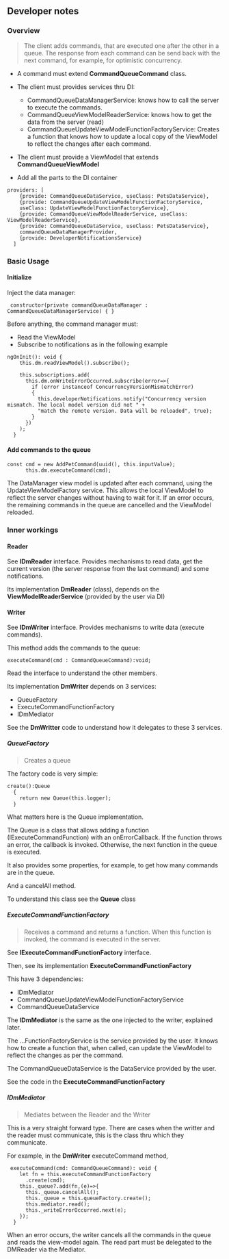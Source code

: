 ## Developer notes

### Overview

> The client adds commands, that are executed one after the other in a queue. The response from each command can be send back with the next command, for example,
for optimistic concurrency.

- A command must extend **CommandQueueCommand** class.
- The client must provides services thru DI:
  - CommandQueueDataManagerService: knows how to call the server to execute the commands.
  - CommandQueueViewModelReaderService: knows how to get the data from the server (read)
  - CommandQueueUpdateViewModelFunctionFactoryService: Creates a function that knows how to update a local copy of the ViewModel to reflect the changes after each command.

- The client must provide a ViewModel that extends **CommandQueueViewModel**

- Add all the parts to the DI container

```angular2html
providers: [
    {provide: CommandQueueDataService, useClass: PetsDataService},
    {provide: CommandQueueUpdateViewModelFunctionFactoryService, 
    useClass: UpdateViewModelFunctionFactoryService},
    {provide: CommandQueueViewModelReaderService, useClass: ViewModelReaderService},
    {provide: CommandQueueDataService, useClass: PetsDataService},
    commandQueueDataManagerProvider,
    {provide: DeveloperNotificationsService}
  ]
```

### Basic Usage
#### Initialize

Inject the data manager:
```angular2html
 constructor(private commandQueueDataManager : CommandQueueDataManagerService) { }
```

Before anything, the command manager must:
- Read the ViewModel 
- Subscribe to notifications as in the following example

```angular2html
ngOnInit(): void {
    this.dm.readViewModel().subscribe();
    
    this.subscriptions.add(
      this.dm.onWriteErrorOccurred.subscribe(error=>{
        if (error instanceof ConcurrencyVersionMismatchError)
        {
          this.developerNotifications.notify("Concurrency version mismatch. The local model version did not " +
          "match the remote version. Data will be reloaded", true);
        }
      })
    );
  }
```

#### Add commands to the queue
```angular2html
const cmd = new AddPetCommand(uuid(), this.inputValue);
      this.dm.executeCommand(cmd);
```

The DataManager view model is updated after each command, using the UpdateViewModelFactory service. This allows the local ViewModel to reflect the server changes
without having to wait for it. If an error occurs, the remaining commands in the queue are cancelled and the  ViewModel reloaded.

### Inner workings


#### Reader
See **IDmReader** interface.
Provides mechanisms to read data, get the current version (the server response from the last command) and some notifications.

Its implementation **DmReader** (class), depends on the **ViewModelReaderService** (provided by the user via DI)

#### Writer
See **IDmWriter** interface.
Provides mechanisms to write data (execute commands).

This method adds the commands to the queue:
```angular2html
executeCommand(cmd : CommandQueueCommand):void;
```
Read the interface to understand the other members.

Its implementation **DmWriter** depends on 3 services:
- QueueFactory
- ExecuteCommandFunctionFactory
- IDmMediator

See the **DmWritter** code to understand how it delegates to these 3 services.

##### QueueFactory
> Creates a queue

The factory code is very simple:
```angular2html
create():Queue
  {
    return new Queue(this.logger);
  }
```

What matters here is the Queue implementation.

The Queue is a class that allows adding a function (IExecuteCommandFunction) with
an onErrorCallback. If the function throws an error, the callback is invoked.
Otherwise, the next function in the queue is executed.

It also provides some properties, for example, to get how many commands are in the queue.

And a cancelAll method.

To understand this class see the **Queue** class

##### ExecuteCommandFunctionFactory
> Receives a command and returns a function. When this function is invoked, the command
is executed in the server.

See **IExecuteCommandFunctionFactory** interface.

Then, see its implementation **ExecuteCommandFunctionFactory**

This have 3 dependencies: 
- IDmMediator
- CommandQueueUpdateViewModelFunctionFactoryService
- CommandQueueDataService

The **IDmMediator** is the same as the one injected to the writer, explained later.

The ...FunctionFactoryService is the service provided by the user. It knows how to
create a function that, when called, can update the ViewModel to reflect the changes
as per the command.

The CommandQueueDataService is the DataService provided by the user.

See the code in the **ExecuteCommandFunctionFactory**

##### IDmMediator
> Mediates between the Reader and the Writer

This is a very straight forward type. There are cases when the writter and the reader must communicate,
this is the class thru which they communicate. 

For example, in the **DmWriter** executeCommand method, 
```angular2html
 executeCommand(cmd: CommandQueueCommand): void {
    let fn = this.executeCommandFunctionFactory
      .create(cmd);
    this._queue?.add(fn,(e)=>{
      this._queue.cancelAll();
      this._queue = this.queueFactory.create();
      this.mediator.read();
      this._writeErrorOccurred.next(e);
    });
  }
```
When an error occurs, the writer cancels all the commands in the queue and reads the view-model again.
The read part must be delegated to the DMReader via the Mediator.



